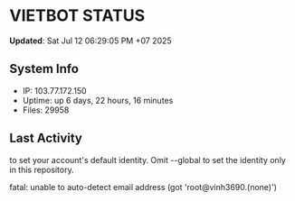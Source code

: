 # VIETBOT STATUS
**Updated**: Sat Jul 12 06:29:05 PM +07 2025

## System Info
- IP: 103.77.172.150
- Uptime: up 6 days, 22 hours, 16 minutes
- Files: 29958

## Last Activity

to set your account's default identity.
Omit --global to set the identity only in this repository.

fatal: unable to auto-detect email address (got 'root@vinh3690.(none)')
